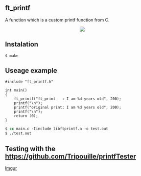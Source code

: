 ##	ft_printf
A function which is a custom printf function from C.
<p align="center">
  <a href="https://skillicons.dev">
    <img src="https://skillicons.dev/icons?i=c" />
  </a>
</p>

## Instalation

```shell
$ make
```
## Useage example

```
#include "ft_printf.h"

int main()
{
	ft_printf("ft_print   : I am %d years old", 200);
	printf("\n");
	printf("original print: I am %d years old", 200);
	printf("\n");
	return (0);
}
```

```csh
$ cc main.c -Iinclude libftprintf.a -o test.out
$ ./test.out
```

## Testing with the https://github.com/Tripouille/printfTester

[Imgur](https://i.imgur.com/SKkCuCg.png)
